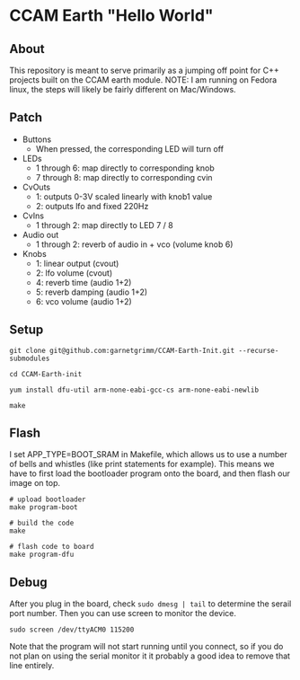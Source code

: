 # CCAM Earth "Hello World"

## About
This repository is meant to serve primarily as a jumping off point for C++ projects built on the CCAM earth module. NOTE: I am running on Fedora linux, the steps will likely be fairly different on Mac/Windows.

## Patch
* Buttons
    * When pressed, the corresponding LED will turn off
* LEDs
    * 1 through 6: map directly to corresponding knob
    * 7 through 8: map directly to corresponding cvin
* CvOuts
    * 1: outputs 0-3V scaled linearly with knob1 value
    * 2: outputs lfo and fixed 220Hz
* CvIns
    * 1 through 2: map directly to LED 7 / 8
* Audio out
    * 1 through 2: reverb of audio in + vco (volume knob 6)
* Knobs
    * 1: linear output (cvout)
    * 2: lfo volume (cvout)
    * 4: reverb time (audio 1+2)
    * 5: reverb damping (audio 1+2)
    * 6: vco volume (audio 1+2)

## Setup
```
git clone git@github.com:garnetgrimm/CCAM-Earth-Init.git --recurse-submodules

cd CCAM-Earth-init

yum install dfu-util arm-none-eabi-gcc-cs arm-none-eabi-newlib

make
```

## Flash
I set APP_TYPE=BOOT_SRAM in Makefile, which allows us to use a number of bells and whistles (like print statements for example). This means we have to first load the bootloader program onto the board, and then flash our image on top.
```
# upload bootloader
make program-boot

# build the code
make

# flash code to board
make program-dfu
```

## Debug
After you plug in the board, check `sudo dmesg | tail` to determine the serail port number. Then you can use screen to monitor the device.
```
sudo screen /dev/ttyACM0 115200
```
Note that the program will not start running until you connect, so if you do not plan on using the serial monitor it
it probably a good idea to remove that line entirely.


